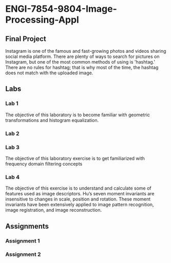 # ENGI-7854-9804-Image-Processing-Appl



## Final Project
Instagram is one of the famous and fast-growing photos and videos sharing social media platform. There
are plenty of ways to search for pictures on Instagram, but one of the most common methods of using is
'hashtag.' There are no rules for hashtag; that is why most of the time, the hashtag does not match with
the uploaded image.



## Labs
### Lab 1
The objective of this laboratory is to become familiar with geometric transformations and
histogram equalization.

### Lab 2

### Lab 3
The objective of this laboratory exercise is to get familiarized with frequency domain filtering
concepts

### Lab 4
The objective of this exercise is to understand and calculate some of features used as image
descriptors. Hu’s seven moment invariants are insensitive to changes in scale, position and
rotation. These moment invariants have been extensively applied to image pattern recognition,
image registration, and image reconstruction.


## Assignments
### Assignment 1
### Assignment 2
